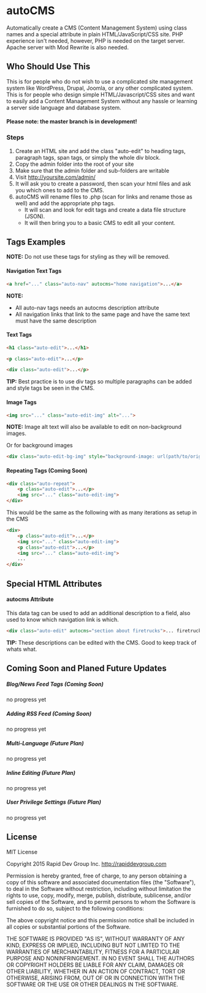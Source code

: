 # autoCMS
Automatically create a CMS (Content Management System) using class names and a special attribute in plain HTML/JavaScript/CSS site. PHP experience isn't needed, however, PHP is needed on the target server. Apache server with Mod Rewrite is also needed.

## Who Should Use This
This is for people who do not wish to use a complicated site management system like WordPress, Drupal, Joomla, or any other complicated system. This is for people who design simple HTML/Javascript/CSS sites and want to easily add a Content Management System without any hassle or learning a server side language and database system.

#### Please note: the master branch is in development!


### Steps
1. Create an HTML site and add the class "auto-edit" to heading tags, paragraph tags, span tags, or simply the whole div block.
2. Copy the admin folder into the root of your site
3. Make sure that the admin folder and sub-folders are writable
4. Visit http://yoursite.com/admin/
5. It will ask you to create a password, then scan your html files and ask you which ones to add to the CMS.
6. autoCMS will rename files to .php (scan for links and rename those as well) and add the appropriate php tags.
    * It will scan and look for edit tags and create a data file structure (JSON).
    * It will then bring you to a basic CMS to edit all your content.


## Tags Examples

**NOTE:** Do not use these tags for styling as they will be removed.

#### Navigation Text Tags

```HTML
<a href="..." class="auto-nav" autocms="home navigation">...</a>
```
**NOTE:**
* All auto-nav tags needs an autocms description attribute
* All navigation links that link to the same page and have the same text must have the same description


#### Text Tags

```HTML
<h1 class="auto-edit">...</h1>

<p class="auto-edit">...</p>

<div class="auto-edit">...</p>
```
**TIP:** Best practice is to use div tags so multiple paragraphs can be added and style tags be seen in the CMS.


#### Image Tags

```HTML
<img src="..." class="auto-edit-img" alt="...">
```

**NOTE:** Image alt text will also be available to edit on non-background images.

Or for background images

```HTML
<div class="auto-edit-bg-img" style="background-image: url(path/to/original/image);">...</div>
```


#### Repeating Tags **(Coming Soon)**

```HTML
<div class="auto-repeat">
    <p class="auto-edit">...</p>
    <img src="..." class="auto-edit-img">
</div>
```

This would be the same as the following with as many iterations as setup in the CMS

```HTML
<div>
    <p class="auto-edit">...</p>
    <img src="..." class="auto-edit-img">
    <p class="auto-edit">...</p>
    <img src="..." class="auto-edit-img">
    ...
</div>
```


## Special HTML Attributes

#### autocms Attribute

This data tag can be used to add an additional description to a field, also used to know which navigation link is which.

```HTML
<div class="auto-edit" autocms="section about firetrucks">... firetruck ...</div>
```
**TIP:** These descriptions can be edited with the CMS. Good to keep track of whats what.


## Coming Soon and Planed Future Updates

##### Blog/News Feed Tags **(Coming Soon)**
no progress yet

##### Adding RSS Feed **(Coming Soon)**
no progress yet

##### Multi-Language **(Future Plan)**
no progress yet

##### Inline Editing **(Future Plan)**
no progress yet

##### User Privilege Settings **(Future Plan)**
no progress yet


## License

MIT License

Copyright 2015 Rapid Dev Group Inc. http://rapiddevgroup.com

Permission is hereby granted, free of charge, to any person obtaining
a copy of this software and associated documentation files (the
"Software"), to deal in the Software without restriction, including
without limitation the rights to use, copy, modify, merge, publish,
distribute, sublicense, and/or sell copies of the Software, and to
permit persons to whom the Software is furnished to do so, subject to
the following conditions:

The above copyright notice and this permission notice shall be
included in all copies or substantial portions of the Software.

THE SOFTWARE IS PROVIDED "AS IS", WITHOUT WARRANTY OF ANY KIND,
EXPRESS OR IMPLIED, INCLUDING BUT NOT LIMITED TO THE WARRANTIES OF
MERCHANTABILITY, FITNESS FOR A PARTICULAR PURPOSE AND
NONINFRINGEMENT. IN NO EVENT SHALL THE AUTHORS OR COPYRIGHT HOLDERS BE
LIABLE FOR ANY CLAIM, DAMAGES OR OTHER LIABILITY, WHETHER IN AN ACTION
OF CONTRACT, TORT OR OTHERWISE, ARISING FROM, OUT OF OR IN CONNECTION
WITH THE SOFTWARE OR THE USE OR OTHER DEALINGS IN THE SOFTWARE.